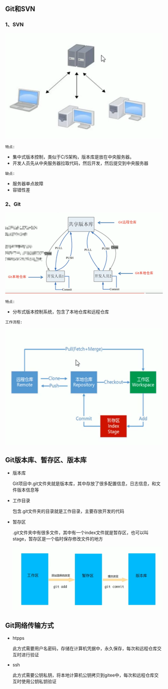 ## Git和SVN

### 1、SVN

![image-20210712112508836](第一章-概述.assets/image-20210712112508836.png)

`特点:`

*   集中式版本控制，类似于C/S架构，版本库是放在中央服务器。
*   开发人员先从中央服务器拉取代码，然后开发，然后提交到中央服务器

`缺点:`

*   服务器单点故障
*   容错性差

### 2、Git

![image-20210712112841597](第一章-概述.assets/image-20210712112841597.png)

`特点:`

*   分布式版本控制系统，包含了本地仓库和远程仓库



`工作流程:`

![image-20210712113239963](第一章-概述.assets/image-20210712113239963.png)



## Git版本库、暂存区、版本库

*   版本库

    Git项目中.git文件夹就是版本库，其中存放了很多配置信息，日志信息，和文件版本信息等

*   工作目录

    包含.git文件夹的目录就是工作目录，主要存放开发的代码

*   暂存区

    .git文件夹中有很多文件，其中有一个index文件就是暂存区，也可以叫stage，暂存区是一个临时保存修改文件的地方

    ![image-20210712131316655](第一章-概述.assets/image-20210712131316655.png)



## Git网络传输方式

*   htpps

    此方式需要用户名密码，存储在计算机凭据中，永久保存，每次和远程仓库交互时进行验证

*   ssh

    此方式需要公钥私钥，将本地计算机公钥拷贝到gitee中，每次和远程仓库交互时使用公钥私钥验证